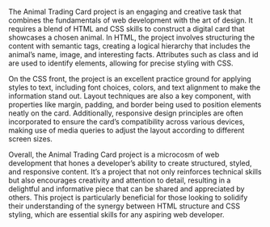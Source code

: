 The Animal Trading Card project is an engaging and creative task that combines the fundamentals of web development with the art of design. It requires a blend of HTML and CSS skills to construct a digital card that showcases a chosen animal. In HTML, the project involves structuring the content with semantic tags, creating a logical hierarchy that includes the animal’s name, image, and interesting facts. Attributes such as class and id are used to identify elements, allowing for precise styling with CSS.

On the CSS front, the project is an excellent practice ground for applying styles to text, including font choices, colors, and text alignment to make the information stand out. Layout techniques are also a key component, with properties like margin, padding, and border being used to position elements neatly on the card. Additionally, responsive design principles are often incorporated to ensure the card’s compatibility across various devices, making use of media queries to adjust the layout according to different screen sizes.

Overall, the Animal Trading Card project is a microcosm of web development that hones a developer’s ability to create structured, styled, and responsive content. It’s a project that not only reinforces technical skills but also encourages creativity and attention to detail, resulting in a delightful and informative piece that can be shared and appreciated by others. This project is particularly beneficial for those looking to solidify their understanding of the synergy between HTML structure and CSS styling, which are essential skills for any aspiring web developer.

